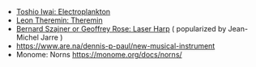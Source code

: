 - [Toshio Iwai: Electroplankton]([url](https://en.wikipedia.org/wiki/Electroplankton))
- [Leon Theremin: Theremin]([url](https://en.wikipedia.org/wiki/Theremin))
- [Bernard Szajner or Geoffrey Rose: Laser Harp]([url](https://en.wikipedia.org/wiki/Laser_harp)) ( popularized by Jean-Michel Jarre )
- https://www.are.na/dennis-p-paul/new-musical-instrument
- Monome: Norns https://monome.org/docs/norns/